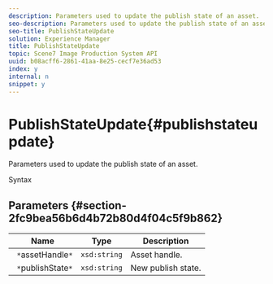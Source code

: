 ```yaml
---
description: Parameters used to update the publish state of an asset.
seo-description: Parameters used to update the publish state of an asset.
seo-title: PublishStateUpdate
solution: Experience Manager
title: PublishStateUpdate
topic: Scene7 Image Production System API
uuid: b08acff6-2861-41aa-8e25-cecf7e36ad53
index: y
internal: n
snippet: y
---
```


# PublishStateUpdate{#publishstateupdate}

Parameters used to update the publish state of an asset.

 Syntax 

## Parameters {#section-2fc9bea56b6d4b72b80d4f04c5f9b862}

|  Name  | Type  | Description  |
|---|---|---|
|  ` *`assetHandle`*`  | `xsd:string`  | Asset handle.  |
|  ` *`publishState`*`  | `xsd:string`  | New publish state.  |

